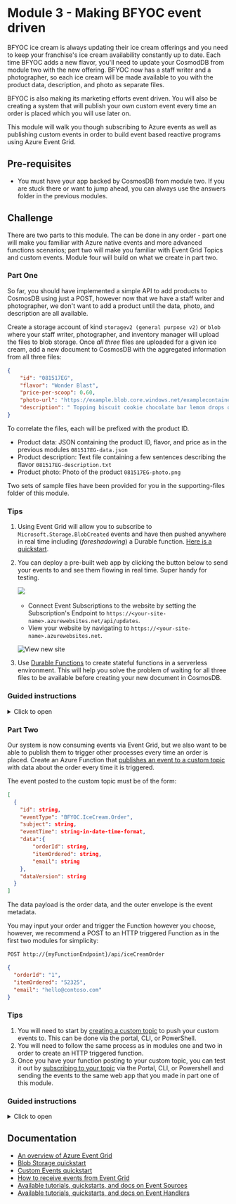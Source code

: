 # Module 3 - Making BFYOC event driven

BFYOC ice cream is always updating their ice cream offerings and you need to keep your franchise's ice cream availability constantly up to date. Each time BFYOC adds a new flavor, you'll need to update your CosmodDB from module two with the new offering. BFYOC now has a staff writer and a photographer, so each ice cream will be made available to you with the product data, description, and photo as separate files.

BFYOC is also making its marketing efforts event driven. You will also be creating a system that will publish your own custom event every time an order is placed which you will use later on.

This module will walk you though subscribing to Azure events as well as publishing custom events in order to build event based reactive programs using Azure Event Grid.

## Pre-requisites

* You must have your app backed by CosmosDB from module two. If you are stuck there or want to jump ahead, you can always use the answers folder in the previous modules.

## Challenge

There are two parts to this module. The can be done in any order - part one will make you familiar with Azure native events and more advanced functions scenarios; part two will make you familiar with Event Grid Topics and custom events. Module four will build on what we create in part two.

### Part One

So far, you should have implemented a simple API to add products to CosmosDB using just a POST, however now that we have a staff writer and photographer, we don't want to add a product until the data, photo, and description are all available.

Create a storage account of kind `storagev2 (general purpose v2)` or `blob` where your staff writer, photographer, and inventory manager will upload the files to blob storage. Once *all three* files are uploaded for a given ice cream, add a new document to CosmosDB with the aggregated information from all three files:

```json
{
    "id": "081517EG",
    "flavor": "Wonder Blast",
    "price-per-scoop": 0.60,
    "photo-url": "https://example.blob.core.windows.net/examplecontainer/081517EG-photo.png",
    "description": " Topping biscuit cookie chocolate bar lemon drops oat cake gummies jelly. Chocolate cake donut chocolate cupcake. Wafer gingerbread croissant liquorice tootsie roll. Cake lemon drops jujubes jujubes chocolate jelly beans marzipan fruitcake oat cake. Sweet roll tiramisu topping. Cheesecake tootsie roll icing fruitcake sesame snaps bonbon jelly-o biscuit."
}
```

To correlate the files, each will be prefixed with the product ID.

* Product data: JSON containing the product ID, flavor, and price as in the previous modules `081517EG-data.json`
* Product description: Text file containing a few sentences describing the flavor `081517EG-description.txt`
* Product photo: Photo of the product `081517EG-photo.png`

Two sets of sample files have been provided for you in the supporting-files folder of this module.

### Tips

1. Using Event Grid will allow you to subscribe to `Microsoft.Storage.BlobCreated` events and have then pushed anywhere in real time including (*foreshadowing*) a Durable function. [Here is a quickstart](https://docs.microsoft.com/en-us/azure/event-grid/blob-event-quickstart-portal).
1. You can deploy a pre-built web app by clicking the button below to send your events to and see them flowing in real time. Super handy for testing.

    <a href="https://portal.azure.com/#create/Microsoft.Template/uri/https%3A%2F%2Fraw.githubusercontent.com%2FAzure-Samples%2Fazure-event-grid-viewer%2Fmaster%2Fazuredeploy.json" target="_blank"><img src="http://azuredeploy.net/deploybutton.png"/></a>

    * Connect Event Subscriptions to the website by setting the Subscription's Endpoint to `https://<your-site-name>.azurewebsites.net/api/updates`.
    * View your website by navigating to `https://<your-site-name>.azurewebsites.net`.

    ![View new site](./media/grid-viewer.png)
1. Use [Durable Functions](https://docs.microsoft.com/en-us/azure/azure-functions/durable-functions-overview) to create stateful functions in a serverless environment. This will help you solve the problem of waiting for all three files to be available before creating your new document in CosmosDB.

### Guided instructions

<details><summary>Click to open</summary><p>

TODO
 
</p></details>

### Part Two

Our system is now consuming events via Event Grid, but we also want to be able to publish them to trigger other processes every time an order is placed. Create an Azure Function that [publishes an event to a custom topic](https://docs.microsoft.com/en-us/azure/event-grid/post-to-custom-topic) with data about the order every time it is triggered.

The event posted to the custom topic must be of the form:

```json
[
  {
    "id": string,
    "eventType": "BFYOC.IceCream.Order",
    "subject": string,
    "eventTime": string-in-date-time-format,
    "data":{
        "orderId": string,
        "itemOrdered": string,
        "email": string
    },
    "dataVersion": string
  }
]
```

The data payload is the order data, and the outer envelope is the event metadata.

You may input your order and trigger the Function however you choose, however, we recommend a POST to an HTTP triggered Function as in the first two modules for simplicity:

```
POST http://{myFunctionEndpoint}/api/iceCreamOrder
```

```json
{
  "orderId": "1",
  "itemOrdered": "52325",
  "email": "hello@contoso.com"
}
``` 

### Tips

1. You will need to start by [creating a custom topic](https://docs.microsoft.com/en-us/azure/event-grid/scripts/event-grid-cli-create-custom-topic) to push your custom events to. This can be done via the portal, CLI, or PowerShell.
1. You will need to follow the same process as in modules one and two in order to create an HTTP triggered function.
1. Once you have your function posting to your custom topic, you can test it out by [subscribing to your topic](https://docs.microsoft.com/en-us/azure/event-grid/scripts/event-grid-cli-subscribe-custom-topic) via the Portal, CLI, or Powershell and sending the events to the same web app that you made in part one of this module.

### Guided instructions

<details><summary>Click to open</summary><p>

1. Open the Azure Portal and create an Event Grid Topic.
  ![Create Custom Topic](./media/create-topic.png)
  * Note your Topic endpoint and key, you will need these later.

  We are creating the Topic as a place to send an event every time an order is placed for ice cream. This will allow us subscribe to events regarding ice cream orders and decouple any future downstream processes. Our marketing, operations, and management teams could all subscribe to this topic and listen to events relevant to them without modifying this module.

1. Open your project in VS Code from the previous two modules.

  We need a new function that will handle incoming orders and create an event every time an order is made. Let's go ahead and create that.

1. In the Visual Studio Code extension for Azure Functions, click the lightning bolt icon to add a new function to this app.
1. Select the current folder and add to the existing app. This function will also be HTTP triggered.
1. Name it `iceCreamOrder` and give it `anonymous` access permissions.
1. Replace the code in the new `index.js` for `iceCreamOrder` with the following:

  ```javascript
  var uuid = require('uuid').v4;
  var msRestAzure = require('ms-rest-azure');
  var eventGrid = require("azure-eventgrid");
  var url = require('url');

  module.exports = function (context, req) {
      context.log('New ice cream order made.');

      if (req.body) {
          // TODO: Enter value for topicKey
          let topicKey = '<aeg-sas-key>';
          // TODO: Enter value for topic-endpoint
          let topicEndPoint = '<topic-endpoint>';

          let topicCreds = new msRestAzure.TopicCredentials(topicKey);
          let egClient = new eventGrid(topicCreds);
          let topicUrl = url.parse(topicEndPoint, true);
          let topicHostName = topicUrl.host;
          let currentDate = new Date();

          let events = [
              {
                  id: uuid(),
                  subject: 'BFYOC/stores/serverlessWorkshop/orders',
                  dataVersion: '2.0',
                  eventType: 'BFYOC.IceCream.Order',
                  data: req.body,
                  eventTime: currentDate
              }
          ];
          egClient.publishEvents(topicHostName, events).then((result) => {
              return Promise.resolve(console.log('Published events successfully.'));
          }).catch((err) => {
              console.log('An error ocurred ' + err);
          });
      }
      else {
          context.res = {
              status: 400,
              body: "Please pass an ice cream order in the request body"
          };
      }
      context.done();
  };
  ```

  Make sure you update the `<topic-endpoint>` and `<aeg-sas-key>` with that of your topic from the first step.

  What we are doing here is taking the body of the HTTP request and making it the data payload of an Event Grid event. Then all we have to do is add our SAS key as a header value and make an HTTP POST to the topic endpoint with our event as the message body.

1. Update the contents of the `function.json` file in the `IceCreamOrder` folder to the following by deleting the GET method from the input binding:

    ```json
    {
      "disabled": false,
      "bindings": [
        {
          "authLevel": "anonymous",
          "type": "httpTrigger",
          "direction": "in",
          "name": "req",
          "methods": [
            "post"
          ]
        },
        {
          "type": "http",
          "direction": "out",
          "name": "res"
        }
      ]
    }
    ```

  We are telling our function it should expect an HTTP POST to trigger it not a GET. We don't want the function to be triggered erroneously.

  Now lets test everything to see it running and makes sure it works.

1. If you have not already created an Event Grid Viewer web app, deploy one now by clicking the button below.

    <a href="https://portal.azure.com/#create/Microsoft.Template/uri/https%3A%2F%2Fraw.githubusercontent.com%2FAzure-Samples%2Fazure-event-grid-viewer%2Fmaster%2Fazuredeploy.json" target="_blank"><img src="http://azuredeploy.net/deploybutton.png"/></a>

1. Navigate to your website at `https://<your-site-name>.azurewebsites.net`.

  ![View new site](./media/grid-viewer.png)

1. Now, to see your orders flowing in real time, open the Azure Portal and navigate to your ice cream order Topic. Create an new event subscription on the topic and set the endpoint to `https://<your-site-name>.azurewebsites.net/api/updates`.

  * You will see a Subscription Validation Event appear in your viewer - this is part of [Event Grid's security model](https://docs.microsoft.com/en-us/azure/event-grid/security-authentication), however in this case the viewer handles things for you, so nothing further is required by you.

  ![Create event subscription](./media/create-test-subscription.png)

1. Click the **Debug** menu and **Start Debugging**.

    You should see a new URL in addition to the previous APIs you've created:

    > Http Functions:
    > iceCreamOrder: http://localhost:7071/api/iceCreamOrder

1. Open Postman to create a document.  
    1. Create a `POST` request to `http://localhost:7071/api/iceCreamOrder`
    1. Select **Body**, choose **raw** and toggle the type to **JSON (application/json)**
    1. Add the following order:

    ```json
    {
      "orderId": "1",
      "itemOrdered": "52325",
      "email": "hello@contoso.com"
    }
    ```  

    This should be familiar from previous sections.

1. Send the request, you should get a 200 response back. If you go to your Event Viewer web app `https://<your-site-name>.azurewebsites.net`, you should now see a new event for the order you just placed.
1. Try sending some more orders:
    ```json
    {
      "orderId": "2",
      "itemOrdered": "88295",
      "email": "hello@contoso.com"
    }
    ```

1. Now that you have your Topic setup and working, you can create as many Event Subscription on it as you need to trigger downstream applications and workflows in real-time.

  Let's publish this new functionality.

1. Open the Azure Functions extension in VS Code and click the up-arrow icon to publish
1. Choose the current folder, and select the function app created in step 1
    1. You should see a notification that the app is updating
1. Open your function in the Azure Portal, get the URLs, and verify the functions work in your published apps

</p></details>

## Documentation

* [An overview of Azure Event Grid](https://docs.microsoft.com/en-us/azure/event-grid/overview)
* [Blob Storage quickstart](https://docs.microsoft.com/en-us/azure/event-grid/blob-event-quickstart-portal)
* [Custom Events quickstart](https://docs.microsoft.com/en-us/azure/event-grid/custom-event-quickstart-portal)
* [How to receive events from Event Grid](https://docs.microsoft.com/en-us/azure/event-grid/receive-events)
* [Available tutorials, quickstarts, and docs on Event Sources](https://docs.microsoft.com/en-us/azure/event-grid/event-sources)
* [Available tutorials, quickstarts, and docs on Event Handlers](https://docs.microsoft.com/en-us/azure/event-grid/event-handlers)